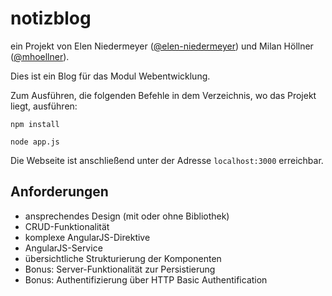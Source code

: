 # notizblog
ein Projekt von Elen Niedermeyer ([@elen-niedermeyer](https://github.com/elen-niedermeyer)) und Milan Höllner ([@mhoellner](https://github.com/mhoellner)).

Dies ist ein Blog für das Modul Webentwicklung.

Zum Ausführen, die folgenden Befehle in dem Verzeichnis, wo das Projekt liegt, ausführen:

`npm install`

`node app.js`

Die Webseite ist anschließend unter der Adresse `localhost:3000` erreichbar.

## Anforderungen

- ansprechendes Design (mit oder ohne Bibliothek)
- CRUD-Funktionalität
- komplexe AngularJS-Direktive
- AngularJS-Service
- übersichtliche Strukturierung der Komponenten
- Bonus: Server-Funktionalität zur Persistierung
- Bonus: Authentifizierung über HTTP Basic Authentification